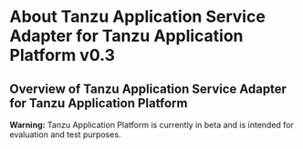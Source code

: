 # <a id='overview'></a> About Tanzu Application Service Adapter for Tanzu Application Platform v0.3

## <a id='overview'></a> Overview of Tanzu Application Service Adapter for Tanzu Application Platform

<p class="note warning">
<strong>Warning:</strong> Tanzu Application Platform is currently in
    beta and is intended for evaluation and test purposes.
</p>
